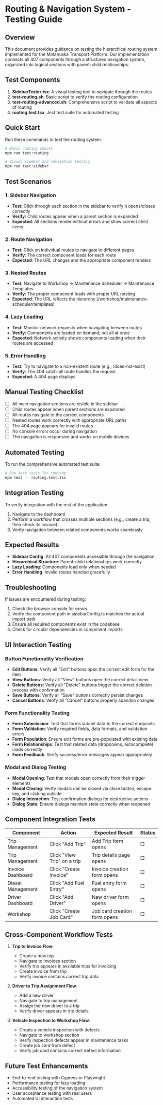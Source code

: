 # Routing & Navigation System - Testing Guide

## Overview

This document provides guidance on testing the hierarchical routing system implemented for the Matanuska Transport Platform. Our implementation connects all 407 components through a structured navigation system, organized into logical sections with parent-child relationships.

## Test Components

1. **SidebarTester.tsx**: A visual testing tool to navigate through the routes
2. **test-routing.sh**: Basic script to verify the routing configuration
3. **test-routing-advanced.sh**: Comprehensive script to validate all aspects of routing
4. **routing.test.tsx**: Jest test suite for automated testing

## Quick Start

Run these commands to test the routing system:

```bash
# Basic routing checks
npm run test:routing

# Visual sidebar and navigation testing
npm run test:sidebar
```

## Test Scenarios

### 1. Sidebar Navigation

- **Test**: Click through each section in the sidebar to verify it opens/closes correctly
- **Verify**: Child routes appear when a parent section is expanded
- **Expected**: All sections render without errors and show correct child items

### 2. Route Navigation

- **Test**: Click on individual routes to navigate to different pages
- **Verify**: The correct component loads for each route
- **Expected**: The URL changes and the appropriate component renders

### 3. Nested Routes

- **Test**: Navigate to Workshop → Maintenance Scheduler → Maintenance Templates
- **Verify**: The proper component loads with proper URL nesting
- **Expected**: The URL reflects the hierarchy (/workshop/maintenance-scheduler/templates)

### 4. Lazy Loading

- **Test**: Monitor network requests when navigating between routes
- **Verify**: Components are loaded on demand, not all at once
- **Expected**: Network activity shows components loading when their routes are accessed

### 5. Error Handling

- **Test**: Try to navigate to a non-existent route (e.g., /does-not-exist)
- **Verify**: The 404 catch-all route handles the request
- **Expected**: A 404 page displays

## Manual Testing Checklist

- [ ] All main navigation sections are visible in the sidebar
- [ ] Child routes appear when parent sections are expanded
- [ ] All routes navigate to the correct components
- [ ] Nested routes work correctly with appropriate URL paths
- [ ] The 404 page appears for invalid routes
- [ ] No console errors occur during navigation
- [ ] The navigation is responsive and works on mobile devices

## Automated Testing

To run the comprehensive automated test suite:

```bash
# Run Jest tests for routing
npm test -- routing.test.tsx
```

## Integration Testing

To verify integration with the rest of the application:

1. Navigate to the dashboard
2. Perform a workflow that crosses multiple sections (e.g., create a trip, then check its invoice)
3. Verify navigation between related components works seamlessly

## Expected Results

- **Sidebar Config**: All 407 components accessible through the navigation
- **Hierarchical Structure**: Parent-child relationships work correctly
- **Lazy Loading**: Components load only when needed
- **Error Handling**: Invalid routes handled gracefully

## Troubleshooting

If issues are encountered during testing:

1. Check the browser console for errors
2. Verify the component path in sidebarConfig.ts matches the actual import path
3. Ensure all required components exist in the codebase
4. Check for circular dependencies in component imports

## UI Interaction Testing

### Button Functionality Verification

- **Edit Buttons**: Verify all "Edit" buttons open the correct edit form for the item
- **View Buttons**: Verify all "View" buttons open the correct detail view
- **Delete Buttons**: Verify all "Delete" buttons trigger the correct deletion process with confirmation
- **Save Buttons**: Verify all "Save" buttons correctly persist changes
- **Cancel Buttons**: Verify all "Cancel" buttons properly abandon changes

### Form Functionality Testing

- **Form Submission**: Test that forms submit data to the correct endpoints
- **Form Validation**: Verify required fields, data formats, and validation errors
- **Form Population**: Ensure edit forms are pre-populated with existing data
- **Form Relationships**: Test that related data (dropdowns, autocomplete) loads correctly
- **Form Feedback**: Verify success/error messages appear appropriately

### Modal and Dialog Testing

- **Modal Opening**: Test that modals open correctly from their trigger elements
- **Modal Closing**: Verify modals can be closed via close button, escape key, and clicking outside
- **Dialog Interaction**: Test confirmation dialogs for destructive actions
- **Dialog State**: Ensure dialogs maintain state correctly when reopened

## Component Integration Tests

| Component | Action | Expected Result | Status |
|-----------|--------|-----------------|--------|
| Trip Management | Click "Add Trip" | Add Trip form opens | □ |
| Trip Management | Click "View Trip" on a trip | Trip details page opens | □ |
| Invoice Dashboard | Click "Create Invoice" | Invoice creation form opens | □ |
| Diesel Management | Click "Add Fuel Entry" | Fuel entry form opens | □ |
| Driver Dashboard | Click "Add Driver" | New driver form opens | □ |
| Workshop | Click "Create Job Card" | Job card creation form opens | □ |

## Cross-Component Workflow Tests

1. **Trip to Invoice Flow**:
   - Create a new trip
   - Navigate to invoices section
   - Verify trip appears in available trips for invoicing
   - Create invoice from trip
   - Verify invoice contains correct trip data

2. **Driver to Trip Assignment Flow**:
   - Add a new driver
   - Navigate to trip management
   - Assign the new driver to a trip
   - Verify driver appears in trip details

3. **Vehicle Inspection to Workshop Flow**:
   - Create a vehicle inspection with defects
   - Navigate to workshop section
   - Verify inspection defects appear in maintenance tasks
   - Create job card from defect
   - Verify job card contains correct defect information

## Future Test Enhancements

- End-to-end testing with Cypress or Playwright
- Performance testing for lazy loading
- Accessibility testing of the navigation system
- User acceptance testing with real users
- Automated UI interaction tests
